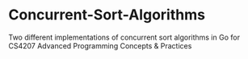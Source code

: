 # Concurrent-Sort-Algorithms
Two different implementations of concurrent sort algorithms in Go for CS4207 Advanced Programming Concepts &amp; Practices

